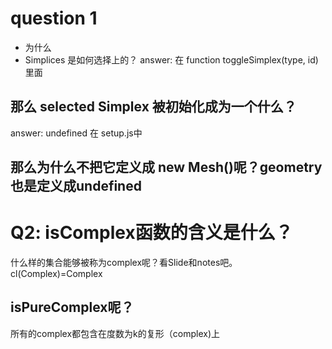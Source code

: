 # question 1
* 为什么
* Simplices 是如何选择上的？
answer: 在 function toggleSimplex(type, id)里面
## 那么 selected Simplex 被初始化成为一个什么？
answer: undefined 在 setup.js中
## 那么为什么不把它定义成 new Mesh()呢？geometry 也是定义成undefined


# Q2: isComplex函数的含义是什么？
什么样的集合能够被称为complex呢？看Slide和notes吧。cl(Complex)=Complex
## isPureComplex呢？
所有的complex都包含在度数为k的复形（complex)上
